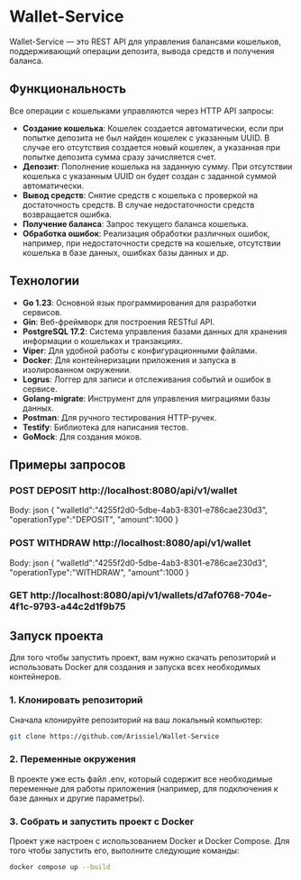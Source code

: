 # Wallet-Service
Wallet-Service — это REST API для управления балансами кошельков, поддерживающий операции депозита, вывода средств и получения баланса.

## Функциональность

Все операции с кошельками управляются через HTTP API запросы:

- **Создание кошелька**: Кошелек создается автоматически, если при попытке депозита не был найден кошелек с указанным UUID. В случае его отсутствия создается новый кошелек, а указанная при попытке депозита сумма сразу зачисляется счет.
- **Депозит**: Пополнение кошелька на заданную сумму. При отсутствии кошелька с указанным UUID он будет создан с заданной суммой автоматически.
- **Вывод средств**: Снятие средств с кошелька с проверкой на достаточность средств. В случае недостаточности средств возвращается ошибка.
- **Получение баланса**: Запрос текущего баланса кошелька.
- **Обработка ошибок**: Реализация обработки различных ошибок, например, при недостаточности средств на кошельке, отсутствии кошелька в базе данных, ошибках базы данных и др.


## Технологии

- **Go 1.23**: Основной язык программирования для разработки сервисов.
- **Gin**: Веб-фреймворк для построения RESTful API.
- **PostgreSQL 17.2**: Система управления базами данных для хранения информации о кошельках и транзакциях.
- **Viper**: Для удобной работы с конфигурационными файлами.
- **Docker**: Для контейнеризации приложения и запуска в изолированном окружении.
- **Logrus**: Логгер для записи и отслеживания событий и ошибок в сервисе.
- **Golang-migrate**: Инструмент для управления миграциями базы данных.
- **Postman**: Для ручного тестирования HTTP-ручек.
- **Testify**: Библиотека для написания тестов.
- **GoMock**: Для создания моков.

## Примеры запросов

### POST DEPOSIT http://localhost:8080/api/v1/wallet
Body:
    json
{
    "walletId":"4255f2d0-5dbe-4ab3-8301-e786cae230d3",
    "operationType":"DEPOSIT",
    "amount":1000
}

### POST WITHDRAW http://localhost:8080/api/v1/wallet
Body:
    json
{
    "walletId":"4255f2d0-5dbe-4ab3-8301-e786cae230d3",
    "operationType":"WITHDRAW",
    "amount":1000
}

### GET http://localhost:8080/api/v1/wallets/d7af0768-704e-4f1c-9793-a44c2d1f9b75

## Запуск проекта

Для того чтобы запустить проект, вам нужно скачать репозиторий и использовать Docker для создания и запуска всех необходимых контейнеров.

### 1. Клонировать репозиторий

Сначала клонируйте репозиторий на ваш локальный компьютер:

```bash
git clone https://github.com/Arissiel/Wallet-Service
```

### 2. Переменные окружения

В проекте уже есть файл .env, который содержит все необходимые переменные для работы приложения (например, для подключения к базе данных и другие параметры).

### 3. Собрать и запустить проект с Docker

Проект уже настроен с использованием Docker и Docker Compose. Для того чтобы запустить его, выполните следующие команды:

```bash
docker compose up --build
```

